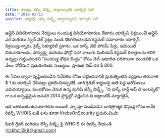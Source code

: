```yaml
---
title: హ్యాకర్లు జెస్సే విల్మ్స్ సామ్రాజ్యానికి యాక్సెస్ సెల్
date: '2019-03-15'
spoiler: హ్యాకర్లు జెస్సే విల్మ్స్ సామ్రాజ్యానికి యాక్సెస్ సెల్.
---
```


ఆన్లైన్ వినియోగదారు నేరస్థులు సంయుక్త వినియోగదారుల డేటాను యాక్సెస్ విక్రయించే ఆన్లైన్ ఎర మరియు స్విచ్ వెబ్ సైట్లు నుండి దొంగిలించబడిన కస్టమర్ సమాచారం యాక్సెస్ విక్రయిస్తున్నారు. క్రెబ్స్ సెక్యూరిటీ ప్రకారం, ఒక డార్క్ వెబ్ ఫోరమ్ పేర్లు, ఇమెయిల్ చిరునామాలను, పాస్వర్డ్లు మరియు ఫోన్తో సహా నాలుగు మిలియన్ కస్టమర్ రికార్డులను కలిగి ఉన్నట్లు గుర్తించబడని "సంయుక్త శోధన కేంద్రం" కోసం వెబ్-ఆధారిత పరిపాలనా మండలికి ఒక వేలం నోటీసుని ప్రచురించింది. సంఖ్యలు. ప్రారంభ బిడ్ ధర $ 800.

ఈ సేవల ద్వారా సృష్టించబడిన నివేదికల కోసం చెల్లించడానికి ప్రయత్నించిన వ్యక్తులు తరువాత $ 1 కు యాక్సెస్ చేసినట్లు ప్రకటించినప్పటికీ, వారి క్రెడిట్ కార్డులపై అతి పెద్ద ఆరోపణలు ఎదురయ్యాయి. కుంభకోణం వెనుక ఉన్న మనిషి జెస్సీ విల్మ్స్, "ది డార్క్ లార్డ్ ఆఫ్ ది ఇంటర్నెట్" గా ఒక అస్పష్టమైన జనవరి 2014 ప్రొఫైల్లో వర్ణించిన ది అట్లాంటిక్ మ్యాగజైన్,

ఇది ఇతరులకు ఉపయోగకరం అయితే, స్కామ్తో ముడిపడిన చారిత్రాత్మక డొమైన్ల కోసం అనేక రివర్స్ WHOIS లుక్ లను కూడా KrebsOnSecurity ప్రచురించింది:

పీటర్ గ్రేవర్ మరియు జెస్సీ విల్మ్స్ పై WHOIS ను రివర్స్ చేయండి (rickholl2k9@gmail.com)